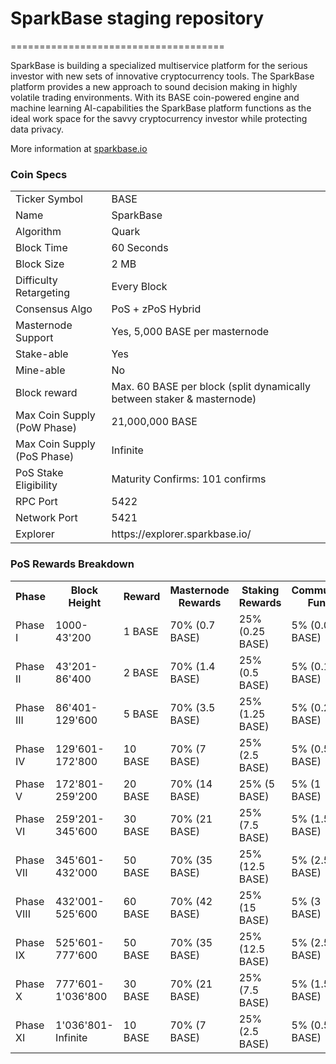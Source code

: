 # SparkBase staging repository
=====================================

SparkBase is building a specialized multiservice platform for the serious investor with new sets of innovative cryptocurrency tools. The SparkBase platform provides a new approach to sound decision making in highly volatile trading environments.
With its BASE coin-powered engine and machine learning AI-capabilities the SparkBase platform functions as the ideal work space for the savvy cryptocurrency investor while protecting data privacy.

More information at [sparkbase.io](http://www.sparkbase.io)

### Coin Specs
<table>
<tr><td>Ticker Symbol</td><td>BASE</td></tr>
<tr><td>Name</td><td>SparkBase</td></tr>
<tr><td>Algorithm</td><td>Quark</td></tr>
<tr><td>Block Time</td><td>60 Seconds</td></tr>
<tr><td>Block Size</td><td>2 MB</td></tr> 
<tr><td>Difficulty Retargeting</td><td>Every Block</td></tr>
<tr><td>Consensus Algo</td><td>PoS + zPoS Hybrid</td></tr>
<tr><td>Masternode Support</td><td>Yes, 5,000 BASE per masternode</td></tr>
<tr><td>Stake-able</td><td>Yes</td></tr>
<tr><td>Mine-able</td><td>No</td></tr>
<tr><td>Block reward</td><td>Max. 60 BASE per block (split dynamically between staker & masternode)</td></tr>
<tr><td>Max Coin Supply (PoW Phase)</td><td>21,000,000 BASE</td></tr>
<tr><td>Max Coin Supply (PoS Phase)</td><td>Infinite</td></tr>
<tr><td>PoS Stake Eligibility</td><td>Maturity Confirms: 101 confirms</td></tr>
<tr><td>RPC Port</td><td>5422</td></tr>
<tr><td>Network Port</td><td>5421</td></tr>
<tr><td>Explorer</td><td>https://explorer.sparkbase.io/</td></tr>
</table>


### PoS Rewards Breakdown

<table>
<th>Phase</th><th>Block Height</th><th>Reward</th><th>Masternode Rewards</th><th>Staking Rewards</th><th>Community Fund</th>
<tr><td>Phase I</td><td>1000-43'200</td><td>1 BASE</td><td>70% (0.7 BASE)</td><td>25% (0.25 BASE)</td><td>5% (0.05 BASE)</td></tr>
<tr><td>Phase II</td><td>43'201-86'400</td><td>2 BASE</td><td>70% (1.4 BASE)</td><td>25% (0.5 BASE)</td><td>5% (0.1 BASE)</td></tr>
<tr><td>Phase III</td><td>86'401-129'600</td><td>5 BASE</td><td>70% (3.5 BASE)</td><td>25% (1.25 BASE)</td><td>5% (0.25 BASE)</td></tr>
<tr><td>Phase IV</td><td>129'601-172'800</td><td>10 BASE</td><td>70% (7 BASE)</td><td>25% (2.5 BASE)</td><td>5% (0.5 BASE)</td></tr>
<tr><td>Phase V</td><td>172'801-259'200</td><td>20 BASE</td><td>70% (14 BASE)</td><td>25% (5 BASE)</td><td>5% (1 BASE)</td></tr>
<tr><td>Phase VI</td><td>259'201-345'600</td><td>30 BASE</td><td>70% (21 BASE)</td><td>25% (7.5 BASE)</td><td>5% (1.5 BASE)</td></tr>
<tr><td>Phase VII</td><td>345'601-432'000</td><td>50 BASE</td><td>70% (35 BASE)</td><td>25% (12.5 BASE)</td><td>5% (2.5 BASE)</td></tr>
<tr><td>Phase VIII</td><td>432'001-525'600</td><td>60 BASE</td><td>70% (42 BASE)</td><td>25% (15 BASE)</td><td>5% (3 BASE)</td></tr>
<tr><td>Phase IX</td><td>525'601-777'600</td><td>50 BASE</td><td>70% (35 BASE)</td><td>25% (12.5 BASE)</td><td>5% (2.5 BASE)</td></tr>
<tr><td>Phase X</td><td>777'601-1'036'800</td><td>30 BASE</td><td>70% (21 BASE)</td><td>25% (7.5 BASE)</td><td>5% (1.5 BASE)</td></tr>
<tr><td>Phase XI</td><td>1'036'801-Infinite</td><td>10 BASE</td><td>70% (7 BASE)</td><td>25% (2.5 BASE)</td><td>5% (0.5 BASE)</td></tr>
</table>
